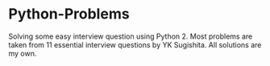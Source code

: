# Python-Problems
Solving some easy interview question using Python 2.
Most problems are taken from 11 essential interview questions by YK Sugishita.
All solutions are my own.
